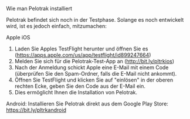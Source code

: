 Wie man Pelotrak installiert

Pelotrak befindet sich noch in der Testphase. Solange es noch entwickelt wird, ist es jedoch einfach, mitzumachen:

Apple iOS
1. Laden Sie Apples TestFlight herunter und öffnen Sie es (https://apps.apple.com/us/app/testflight/id899247664)
2. Melden Sie sich für die Pelotrak-Test-App an (http://bit.ly/pltrkios)
3. Nach der Anmeldung schickt Apple eine E-Mail mit einem Code (überprüfen Sie den Spam-Ordner, falls die E-Mail nicht ankommt).
4. Öffnen Sie TestFlight und klicken Sie auf "einlösen" in der oberen rechten Ecke, geben Sie den Code aus der E-Mail ein.
5. Dies ermöglicht Ihnen die Installation von Pelotrak.

Android: Installieren Sie Pelotrak direkt aus dem Google Play Store: https://bit.ly/pltrkandroid